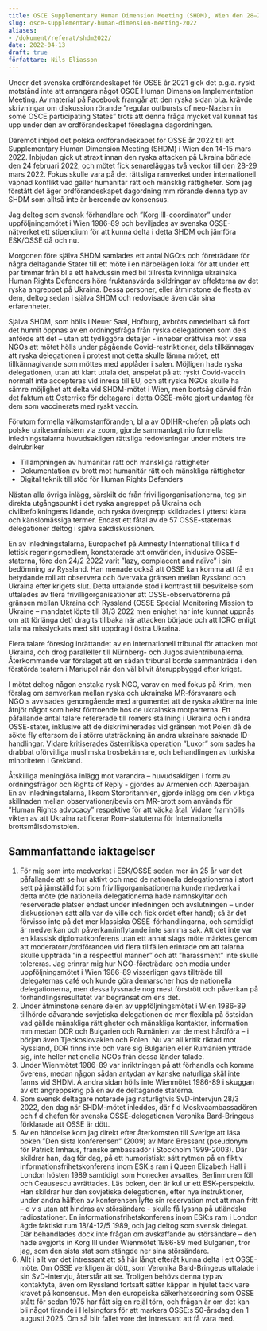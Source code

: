 ```yaml
---
title: OSCE Supplementary Human Dimension Meeting (SHDM), Wien den 28–29 mars 2022
slug: osce-supplementary-human-dimension-meeting-2022
aliases:
- /dokument/referat/shdm2022/
date: 2022-04-13
draft: true
författare: Nils Eliasson
---
```


Under det svenska ordförandeskapet för OSSE år 2021 gick det p.g.a. ryskt motstånd inte att arrangera något OSCE Human Dimension Implementation Meeting. Av material på Facebook framgår att den ryska sidan bl.a. krävde skrivningar om diskussion rörande ”regular outbursts of neo-Nazism in some OSCE participating States” trots att denna fråga mycket väl kunnat tas upp under den av ordförandeskapet föreslagna dagordningen.

Däremot inbjöd det polska ordförandeskapet för OSSE år 2022 till ett Supplementary Human Dimension Meeting (SHDM) i Wien den 14-15 mars 2022. Inbjudan gick ut straxt innan den ryska attacken på Ukraina började den 24 februari 2022, och mötet fick senareläggas två veckor till den 28-29 mars 2022. Fokus skulle vara på det rättsliga ramverket under internationell väpnad konflikt vad gäller humanitär rätt och mänsklig rättigheter. Som jag förstått det äger ordförandeskapet dagordning mm rörande denna typ av SHDM som alltså inte är beroende av konsensus.

Jag deltog som svensk förhandlare och ”Korg III-coordinator” under uppföljningsmötet i Wien 1986-89 och beviljades av svenska OSSE-nätverket ett stipendium för att kunna delta i detta SHDM och jämföra ESK/OSSE då och nu.

Morgonen före själva SHDM samlades ett antal NGO:s och företrädare för några deltagande Stater till ett möte i en närbelägen lokal för att under ett par timmar från bl a ett halvdussin med bil tillresta kvinnliga ukrainska Human Rights Defenders höra fruktansvärda skildringar av effekterna av det ryska angreppet på Ukraina. Dessa personer, eller åtminstone de flesta av dem, deltog sedan i själva SHDM och redovisade även där sina erfarenheter.

Själva SHDM, som hölls i Neuer Saal, Hofburg, avbröts omedelbart så fort det hunnit öppnas av en ordningsfråga från ryska delegationen som dels anförde att det – utan att tydliggöra detaljer - innebar orättvisa mot vissa NGOs att mötet hölls under pågående Covid-restriktioner, dels tillkännagav att ryska delegationen i protest mot detta skulle lämna mötet, ett tillkännagivande som möttes med applåder i salen. Möjligen hade ryska delegationen, utan att klart uttala det, anspelat på att ryskt Covid-vaccin normalt inte accepteras vid inresa till EU, och att ryska NGOs skulle ha sämre möjlighet att delta vid SHDM-mötet i Wien, men bortsåg därvid från det faktum att Österrike för deltagare i detta OSSE-möte gjort undantag för dem som vaccinerats med ryskt vaccin.

Förutom formella välkomstanföranden, bl a av ODIHR-chefen på plats och polske utrikesministern via zoom, gjorde sammanlagt nio formella inledningstalarna huvudsakligen rättsliga redovisningar under mötets tre delrubriker

- Tillämpningen av humanitär rätt och mänskliga rättigheter
- Dokumentation av brott mot humanitär rätt och mänskliga rättigheter
- Digital teknik till stöd för Human Rights Defenders

Nästan alla övriga inlägg, särskilt de från frivilligorganisationerna, tog sin direkta utgångspunkt i det ryska angreppet på Ukraina och civilbefolkningens lidande, och ryska övergrepp skildrades i ytterst klara och känslomässiga termer.
Endast ett fåtal av de 57 OSSE-staternas delegationer deltog i själva sakdiskussionen.

En av inledningstalarna, Europachef på Amnesty International tillika f d lettisk regeringsmedlem, konstaterade att omvärlden, inklusive OSSE-staterna, före den 24/2 2022 varit ”lazy, complacent and naïve” i sin bedömning av Ryssland. Han menade också att OSSE kan komma att få en betydande roll att observera och övervaka gränsen mellan Ryssland och Ukraina efter krigets slut. Detta uttalande stod i kontrast till besvikelse som uttalades av flera frivilligorganisationer att OSSE-observatörerna på gränsen mellan Ukraina och Ryssland (OSSE Special Monitoring Mission to Ukraine – mandatet löpte till 31/3 2022 men enighet har inte kunnat uppnås om att förlänga det) dragits tillbaka när attacken började och att ICRC enligt talarna misslyckats med sitt uppdrag i östra Ukraina.

Flera talare föreslog inrättandet av en internationell tribunal för attacken mot Ukraina, och drog paralleller till Nürnberg- och Jugoslavientribunalerna. Återkommande var förslaget att en sådan tribunal borde sammanträda i den förstörda teatern i Mariupol när den väl blivit återuppbyggd efter kriget.

I mötet deltog någon enstaka rysk NGO, varav en med fokus på Krim, men förslag om samverkan mellan ryska och ukrainska MR-försvarare och NGO:s avvisades genomgående med argumentet att de ryska aktörerna inte åtnjöt något som helst förtroende hos de ukrainska motparterna.
Ett påfallande antal talare refererade till romers ställning i Ukraina och i andra OSSE-stater, inklusive att de diskriminerades vid gränsen mot Polen då de sökte fly eftersom de i större utsträckning än andra ukrainare saknade ID-handlingar. Vidare kritiserades österrikiska operation ”Luxor” som sades ha drabbat oförvitliga muslimska trosbekännare, och behandlingen av turkiska minoriteten i Grekland.

Åtskilliga meninglösa inlägg mot varandra – huvudsakligen i form av ordningsfrågor och Rights of Reply - gjordes av Armenien och Azerbaijan.
En av inledningstalarna, liksom Storbritannien, gjorde inlägg om den viktiga skillnaden mellan observationer/bevis om MR-brott som används för ”Human Rights advocacy” respektive för att väcka åtal. Vidare framhölls vikten av att Ukraina ratificerar Rom-statuterna för Internationella brottsmålsdomstolen.

## Sammanfattande iaktagelser

1. För mig som inte medverkat i ESK/OSSE sedan mer än 25 år var det påfallande att se hur aktivt och med de nationella delegationerna i stort sett på jämställd fot som frivilligorganisationerna kunde medverka i detta möte (de nationella delegationerna hade namnskyltar och reserverade platser endast under inledningen och avslutningen – under diskussionen satt alla var de ville och fick ordet efter hand); så är det förvisso inte på det mer klassiska OSSE-förhandlingarna, och samtidigt är medverkan och påverkan/inflytande inte samma sak. Att det inte var en klassisk diplomatkonferens utan ett annat slags möte märktes genom att moderatorn/ordföranden vid flera tillfällen erinrade om att talarna skulle uppträda ”in a respectful manner” och att ”harassment” inte skulle tolereras. Jag erinrar mig hur NGO-företrädare och media under uppföljningsmötet i Wien 1986-89 visserligen gavs tillträde till delegaternas café och kunde göra demarscher hos de nationella delegationerna, men dessa lyssnade nog mest förstrött och påverkan på förhandlingsresultatet var begränsat om ens det.
2. Under åtminstone senare delen av uppföljningsmötet i Wien 1986-89 tillhörde dåvarande sovjetiska delegationen de mer flexibla på östsidan vad gällde mänskliga rättigheter och mänskliga kontakter, information mm medan DDR och Bulgarien och Rumänien var de mest hårdföra – i början även Tjeckoslovakien och Polen. Nu var all kritik riktad mot Ryssland, DDR finns inte och vare sig Bulgarien eller Rumänien yttrade sig, inte heller nationella NGOs från dessa länder talade.
3. Under Wienmötet 1986-89 var inriktningen på att förhandla och komma överens, medan någon sådan antydan av kanske naturliga skäl inte fanns vid SHDM. Å andra sidan hölls inte Wienmötet 1986-89 i skuggan av ett angreppskrig på en av de deltagande staterna.
4. Som svensk deltagare noterade jag naturligtvis SvD-intervjun 28/3 2022, den dag när SHDM-mötet inleddes, där f d Moskvaambassadören och f d chefen för svenska OSSE-delegationen Veronika Bard-Bringeus förklarade att OSSE är dött.
5. Av en händelse kom jag direkt efter återkomsten till Sverige att läsa boken ”Den sista konferensen” (2009) av Marc Bressant (pseudonym för Patrick Imhaus, franske ambassadör i Stockholm 1999-2003). Där skildrar han, dag för dag, på ett humoristiskt sätt rytmen på en fiktiv informationsfrihetskonferens inom ESK:s ram i Queen Elizabeth Hall i London hösten 1989 samtidigt som Honecker avsattes, Berlinmuren föll och Ceausescu avrättades. Läs boken, den är kul ur ett ESK-perspektiv.
Han skildrar hur den sovjetiska delegationen, efter nya instruktioner, under andra hälften av konferensen lyfte sin reservation mot att man fritt – d v s utan att hindras av störsändare - skulle få lyssna på utländska radiostationer.
En informationsfrihetskonferens inom ESK:s ram i London ägde faktiskt rum 18/4-12/5 1989, och jag deltog som svensk delegat. Där behandlades dock inte frågan om avskaffande av störsändare – den hade avgjorts in Korg III under Wienmötet 1986-89 med Bulgarien, tror jag, som den sista stat som stängde ner sina störsändare.
6. Allt i allt var det intressant att så här långt efteråt kunna delta i ett OSSE-möte. Om OSSE verkligen är dött, som Veronika Bard-Bringeus uttalade i sin SvD-intervju, återstår att se. Troligen behövs denna typ av kontaktyta, även om Ryssland fortsatt sätter käppar in hjulet tack vare kravet på konsensus. Men den europeiska säkerhetsordning som OSSE stått för sedan 1975 har fått sig en rejäl törn, och frågan är om det kan bli något firande i Helsingfors för att markera OSSE:s 50-årsdag den 1 augusti 2025. Om så blir fallet vore det intressant att få vara med.